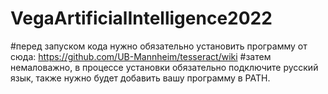 # VegaArtificialIntelligence2022
#перед запуском кода нужно обязательно установить программу от сюда: https://github.com/UB-Mannheim/tesseract/wiki
#затем немаловажно, в процессе установки обязательно подключите русский язык, также нужно будет добавить вашу программу в PATH.
